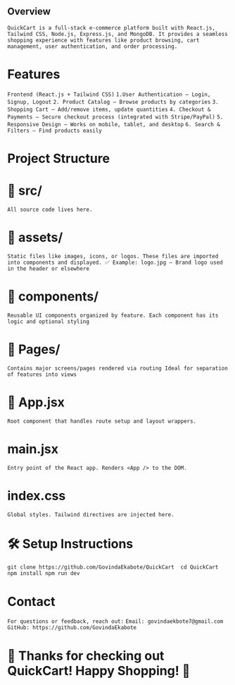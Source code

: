 ## Overview
`QuickCart is a full-stack e-commerce platform built with React.js, Tailwind CSS, Node.js, Express.js, and MongoDB. It provides a seamless shopping experience with features like product browsing, cart management, user authentication, and order processing.`

# Features
`Frontend (React.js + Tailwind CSS)`
    `1.User Authentication – Login, Signup, Logout`
    `2. Product Catalog – Browse products by categories`
    `3. Shopping Cart – Add/remove items, update quantities`
    `4. Checkout & Payments – Secure checkout process (integrated with Stripe/PayPal)`
    `5. Responsive Design – Works on mobile, tablet, and desktop`
    `6. Search & Filters – Find products easily`

# Project Structure

# 🔧 src/
`All source code lives here.`

# 📂 assets/
`Static files like images, icons, or logos. These files are imported into components and displayed.
✅ Example:
logo.jpg – Brand logo used in the header or elsewhere`

# 📂 components/
`Reusable UI components organized by feature. Each component has its logic and optional styling`

# 📂 Pages/
`Contains major screens/pages rendered via routing Ideal for separation of features into views`

# 📄 App.jsx
`Root component that handles route setup and layout wrappers.`

# main.jsx
`Entry point of the React app. Renders <App /> to the DOM.`

# index.css
`Global styles. Tailwind directives are injected here.`


# 🛠️ Setup Instructions
` git clone https://github.com/GovindaEkabote/QuickCart 
  cd QuickCart
  npm install
  npm run dev
`



# Contact
`For questions or feedback, reach out:`
`Email: govindaekbote7@gmail.com`
`GitHub: https://github.com/GovindaEkabote`

# 🎉 Thanks for checking out QuickCart! Happy Shopping! 🛒
